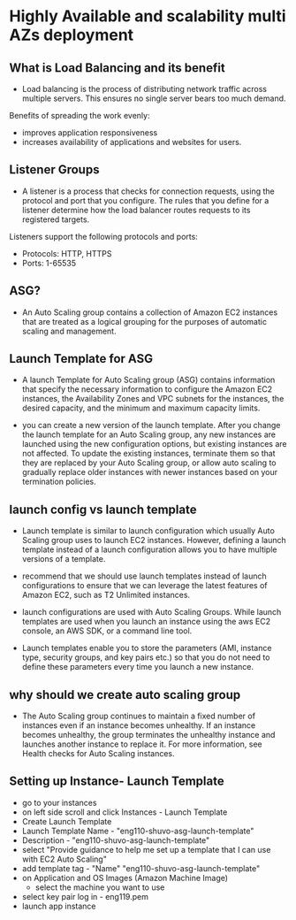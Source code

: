 # Highly Available and scalability multi AZs deployment
## What is Load Balancing and its benefit
-  Load balancing is the process of distributing network traffic across multiple servers. This ensures no single server bears too much demand. 

Benefits of spreading the work evenly:
- improves application responsiveness
- increases availability of applications and websites for users.
## Listener Groups
- A listener is a process that checks for connection requests, using the protocol and port that you configure. The rules that you define for a listener determine how the load balancer routes requests to its registered targets.

Listeners support the following protocols and ports:
- Protocols: HTTP, HTTPS
- Ports: 1-65535

## ASG?

- An Auto Scaling group contains a collection of Amazon EC2 instances that are treated as a logical grouping for the purposes of automatic scaling and management.

## Launch Template for ASG 
- A launch Template for Auto Scaling group (ASG) contains information that specify the necessary information to configure the Amazon EC2 instances, the Availability Zones and VPC subnets for the instances, the desired capacity, and the minimum and maximum capacity limits.

- you can create a new version of the launch template. After you change the launch template for an Auto Scaling group, any new instances are launched using the new configuration options, but existing instances are not affected. To update the existing instances, terminate them so that they are replaced by your Auto Scaling group, or allow auto scaling to gradually replace older instances with newer instances based on your termination policies.

## launch config vs launch template
- Launch template is similar to launch configuration which usually Auto Scaling group uses to launch EC2 instances. However, defining a launch template instead of a launch configuration allows you to have multiple versions of a template.

- recommend that we should use launch templates instead of launch configurations to ensure that we can leverage the latest features of Amazon EC2, such as T2 Unlimited instances.

- launch configurations are used with Auto Scaling Groups. While launch templates are used when you launch an instance using the aws EC2 console, an AWS SDK, or a command line tool.

- Launch templates enable you to store the parameters (AMI, instance type, security groups, and key pairs etc.) so that you do not need to define these parameters every time you launch a new instance.

## why should we create auto scaling group
- The Auto Scaling group continues to maintain a fixed number of instances even if an instance becomes unhealthy. If an instance becomes unhealthy, the group terminates the unhealthy instance and launches another instance to replace it. For more information, see Health checks for Auto Scaling instances.

## Setting up Instance- Launch Template
- go to your instances
- on left side scroll and click Instances - Launch Template 
- Create Launch Template
- Launch Template Name - "eng110-shuvo-asg-launch-template"
- Description - "eng110-shuvo-asg-launch-template"
- select "Provide guidance to help me set up a template that I can use with EC2 Auto Scaling"
- add template tag - "Name" "eng110-shuvo-asg-launch-template"
- on Application and OS Images (Amazon Machine Image)
   - select the machine you want to use 
- select key pair log in - eng119.pem
- launch app instance